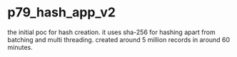 # p79_hash_app_v2
the initial poc for hash creation. it uses sha-256 for hashing apart from batching and multi threading. created around 5 million records in around 60 minutes.
